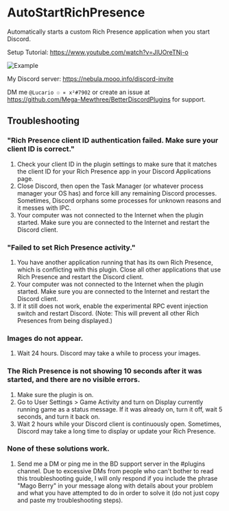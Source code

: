 # AutoStartRichPresence

Automatically starts a custom Rich Presence application when you start Discord.

Setup Tutorial: https://www.youtube.com/watch?v=JIUOreTNj-o

![Example](https://cdn.discordapp.com/attachments/444699521398865943/459432393598566420/unknown.png)

My Discord server: https://nebula.mooo.info/discord-invite

DM me `@Lucario ☉ ∝ x²#7902` or create an issue at https://github.com/Mega-Mewthree/BetterDiscordPlugins for support.

## Troubleshooting

### "Rich Presence client ID authentication failed. Make sure your client ID is correct."

1. Check your client ID in the plugin settings to make sure that it matches the client ID for your Rich Presence app in your Discord Applications page.
2. Close Discord, then open the Task Manager (or whatever process manager your OS has) and force kill any remaining Discord processes. Sometimes, Discord orphans some processes for unknown reasons and it messes with IPC.
3. Your computer was not connected to the Internet when the plugin started. Make sure you are connected to the Internet and restart the Discord client.

### "Failed to set Rich Presence activity."

1. You have another application running that has its own Rich Presence, which is conflicting with this plugin. Close all other applications that use Rich Presence and restart the Discord client.
2. Your computer was not connected to the Internet when the plugin started. Make sure you are connected to the Internet and restart the Discord client.
3. If it still does not work, enable the experimental RPC event injection switch and restart Discord. (Note: This will prevent all other Rich Presences from being displayed.)

### Images do not appear.

1. Wait 24 hours. Discord may take a while to process your images.

### The Rich Presence is not showing 10 seconds after it was started, and there are no visible errors.

1. Make sure the plugin is on.
2. Go to User Settings > Game Activity and turn on Display currently running game as a status message. If it was already on, turn it off, wait 5 seconds, and turn it back on.
3. Wait 2 hours while your Discord client is continuously open. Sometimes, Discord may take a long time to display or update your Rich Presence.

### None of these solutions work.

1. Send me a DM or ping me in the BD support server in the #plugins channel. Due to excessive DMs from people who can't bother to read this troubleshooting guide, I will only respond if you include the phrase "Mago Berry" in your message along with details about your problem and what you have attempted to do in order to solve it (do not just copy and paste my troubleshooting steps).
